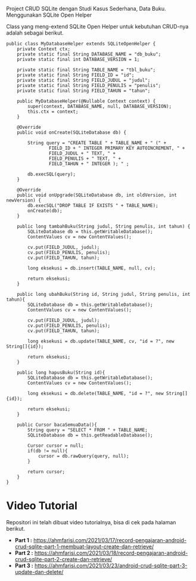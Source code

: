 Project CRUD SQLite dengan Studi Kasus Sederhana, Data Buku. Menggunakan SQLite Open Helper

Class yang meng-extend SQLite Open Helper untuk kebutuhan CRUD-nya adalah sebagai berikut.

    public class MyDatabaseHelper extends SQLiteOpenHelper {  
	    private Context ctx;  
	    private static final String DATABASE_NAME = "db_buku";  
	    private static final int DATABASE_VERSION = 1;  
	  
	    private static final String TABLE_NAME = "tbl_buku";  
	    private static final String FIELD_ID = "id";  
	    private static final String FIELD_JUDUL = "judul";  
	    private static final String FIELD_PENULIS = "penulis";  
	    private static final String FIELD_TAHUN = "tahun";  
	  
	    public MyDatabaseHelper(@Nullable Context context) {  
	        super(context, DATABASE_NAME, null, DATABASE_VERSION);  
	        this.ctx = context;  
	    }  
  
	    @Override  
		public void onCreate(SQLiteDatabase db) {  
	                  
	        String query = "CREATE TABLE " + TABLE_NAME + " (" +  
	                FIELD_ID + " INTEGER PRIMARY KEY AUTOINCREMENT, " +  
	                FIELD_JUDUL + " TEXT, " +  
	                FIELD_PENULIS + " TEXT, " +  
	                FIELD_TAHUN + " INTEGER ); " ;  
	  
	        db.execSQL(query);  
	    }  
  
	    @Override  
		public void onUpgrade(SQLiteDatabase db, int oldVersion, int newVersion) {  
	        db.execSQL("DROP TABLE IF EXISTS " + TABLE_NAME);  
	        onCreate(db);  
	    }  
  
	    public long tambahBuku(String judul, String penulis, int tahun) {  
	        SQLiteDatabase db = this.getWritableDatabase();  
	        ContentValues cv = new ContentValues();  
	  
	        cv.put(FIELD_JUDUL, judul);  
	        cv.put(FIELD_PENULIS, penulis);  
	        cv.put(FIELD_TAHUN, tahun);  
	  
	        long eksekusi = db.insert(TABLE_NAME, null, cv);  
	  
	        return eksekusi;  
	    }  
  
	    public long ubahBuku(String id, String judul, String penulis, int tahun){  
	        SQLiteDatabase db = this.getWritableDatabase();  
	        ContentValues cv = new ContentValues();  
	  
	        cv.put(FIELD_JUDUL, judul);  
	        cv.put(FIELD_PENULIS, penulis);  
	        cv.put(FIELD_TAHUN, tahun);  
	  
	        long eksekusi = db.update(TABLE_NAME, cv, "id = ?", new String[]{id});  
	  
	        return eksekusi;  
	    }  
  
	    public long hapusBuku(String id){  
	        SQLiteDatabase db = this.getWritableDatabase();  
	        ContentValues cv = new ContentValues();  
	  
	        long eksekusi = db.delete(TABLE_NAME, "id = ?", new String[]{id});  
	  
	        return eksekusi;  
	    }  
  
	    public Cursor bacaSemuaData(){  
	        String query = "SELECT * FROM " + TABLE_NAME;  
	        SQLiteDatabase db = this.getReadableDatabase();  
	  
	        Cursor cursor = null;  
	        if(db != null){  
	            cursor = db.rawQuery(query, null);  
	        }  
	  
	        return cursor;  
	    }  
	}

# Video Tutorial

Repositori ini telah dibuat video tutorialnya, bisa di cek pada halaman berikut.

 - **Part 1 :** https://ahmfarisi.com/2021/03/17/record-pengajaran-android-crud-sqlite-part-1-membuat-layout-create-dan-retrieve/
 - **Part 2 :** https://ahmfarisi.com/2021/03/18/record-pengajaran-android-crud-sqlite-part-2-create-dan-retrieve/
 - **Part 3 :** https://ahmfarisi.com/2021/03/23/android-crud-sqlite-part-3-update-dan-delete/
